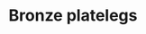 ---
layout: item
title: Bronze platelegs
item-id: 1075
datatable: true
id: 1075
name: "Bronze platelegs"
members: false
lowalch: 32
highalch: 48
examine: "These look pretty heavy."
monsters:
  - id: 2237
    name: "Ork"
    members: true
    combat_level: 107
    wiki_url: "https://oldschool.runescape.wiki/w/Ork"
    drops:
      - quantity: "1"
        rarity: 0.0390625
    image: "https://oldschool.runescape.wiki/images/0/0a/Ork.png?ef0cc"
  - id: 2450
    name: "Animated Bronze Armour"
    members: true
    combat_level: 11
    wiki_url: "https://oldschool.runescape.wiki/w/Animated_Bronze_Armour"
    drops:
      - quantity: "1"
        rarity: 0.9
    image: ""
---
